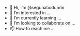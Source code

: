 - 👋 Hi, I’m @segunabodunrin
- 👀 I’m interested in ...
- 🌱 I’m currently learning ...
- 💞️ I’m looking to collaborate on ...
- 📫 How to reach me ...

<!---
segunabodunrin/segunabodunrin is a ✨ special ✨ repository because its `README.md` (this file) appears on your GitHub profile.
You can click the Preview link to take a look at your changes.
--->
